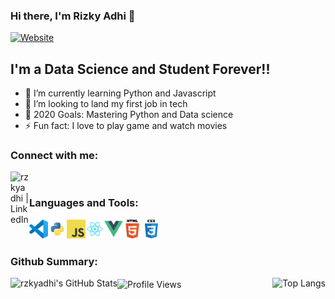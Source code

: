 ### Hi there, I'm Rizky Adhi 👋 

[![Website](https://img.shields.io/website?label=frontend-rizky.web.app&style=for-the-badge&url=https%3A%2F%2Fcodestackr.com)](https://frontend-rizky.web.app)

## I'm a Data Science and Student Forever!!

- 🌱 I’m currently learning Python and Javascript
- 👯 I’m looking to land my first job in tech
- 🥅 2020 Goals: Mastering Python and Data science
- ⚡ Fun fact: I love to play game and watch movies

### Connect with me:

[<img align="left" alt="rzkyadhi | LinkedIn" width="30px" src="https://cdn.jsdelivr.net/npm/simple-icons@v3/icons/linkedin.svg" />][linkedin]

<br />

### Languages and Tools:

[<img align="left" alt="Visual Studio Code" width="30px" src="https://raw.githubusercontent.com/github/explore/80688e429a7d4ef2fca1e82350fe8e3517d3494d/topics/visual-studio-code/visual-studio-code.png" />][website]
[<img align="left" alt="Python" width="30px" src="https://raw.githubusercontent.com/github/explore/80688e429a7d4ef2fca1e82350fe8e3517d3494d/topics/python/python.png" />][website]
[<img align="left" alt="Javascript" width="30px" src="https://raw.githubusercontent.com/github/explore/80688e429a7d4ef2fca1e82350fe8e3517d3494d/topics/javascript/javascript.png" />][website]
[<img align="left" alt="React" width="30px" src="https://raw.githubusercontent.com/github/explore/80688e429a7d4ef2fca1e82350fe8e3517d3494d/topics/react/react.png" />][website]
[<img align="left" alt="Vue" width="30px" src="https://raw.githubusercontent.com/github/explore/80688e429a7d4ef2fca1e82350fe8e3517d3494d/topics/vue/vue.png" />][website]
[<img align="left" alt="HTML" width="30px" src="https://raw.githubusercontent.com/github/explore/80688e429a7d4ef2fca1e82350fe8e3517d3494d/topics/html/html.png" />][website]
[<img align="left" alt="CSS" width="30px" src="https://raw.githubusercontent.com/github/explore/80688e429a7d4ef2fca1e82350fe8e3517d3494d/topics/css/css.png" />][website]

<br />
<br />

### Github Summary:

<img align="left" alt="rzkyadhi's GitHub Stats" src="https://github-readme-stats.vercel.app/api?username=rzkyadhi&show_icons=true&hide_border=true" />
<img align="right" alt="Top Langs" src="https://github-readme-stats.vercel.app/api/top-langs/?username=rzkyadhi&layout=compact" />
<img align="center" alt="Profile Views" src="https://komarev.com/ghpvc/?username=rzkyadhi&color=brightgreen&style=flat-square" />

[website]: https://frontend-rizky.web.app
[linkedin]: https://www.linkedin.com/in/rzkyadhi/
[rzkyadhi's GitHub stats]: https://github-readme-stats.vercel.app/api?username=rzkyadhi
[Top Langs]: https://github-readme-stats.vercel.app/api/top-langs/?username=rzkyadhi&layout=compact
[Profile Views]: https://komarev.com/ghpvc/?username=rzkyadhi&color=brightgreen&style=flat-square